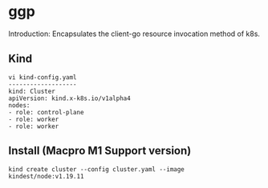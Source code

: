 # ggp

Introduction: Encapsulates the client-go resource invocation method of k8s.

## Kind

```
vi kind-config.yaml
-------------------
kind: Cluster
apiVersion: kind.x-k8s.io/v1alpha4
nodes:
- role: control-plane
- role: worker
- role: worker
```

## Install (Macpro M1 Support version)
```shell
kind create cluster --config cluster.yaml --image kindest/node:v1.19.11
```
